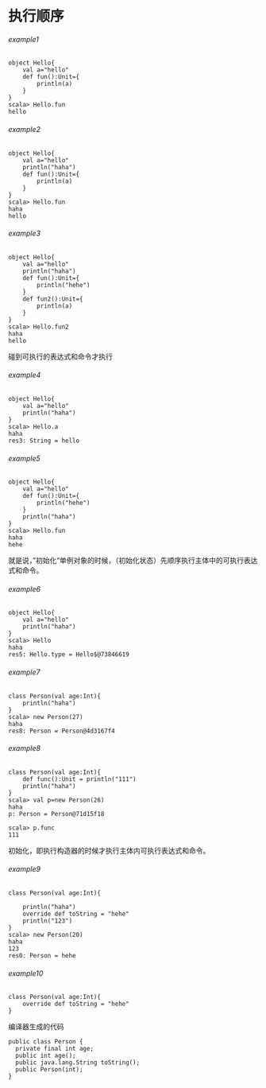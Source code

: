 
# 执行顺序
###### example1
```
object Hello{
    val a="hello"
    def fun():Unit={
        println(a)
    }
}
scala> Hello.fun
hello
```
###### example2
```
object Hello{
    val a="hello"
    println("haha")
    def fun():Unit={
        println(a)
    }
}
scala> Hello.fun
haha
hello

```
###### example3
```
object Hello{
    val a="hello"
    println("haha")
    def fun():Unit={
        println("hehe")
    }
    def fun2():Unit={
        println(a)
    }
}
scala> Hello.fun2
haha
hello
```
碰到可执行的表达式和命令才执行
###### example4
```
object Hello{
    val a="hello"
    println("haha")
}
scala> Hello.a
haha
res3: String = hello
```
###### example5
```
object Hello{
    val a="hello"
    def fun():Unit={
        println("hehe")
    }
    println("haha")
}
scala> Hello.fun
haha
hehe
```
就是说，”初始化“单例对象的时候，（初始化状态）先顺序执行主体中的可执行表达式和命令。
###### example6
```
object Hello{
    val a="hello"
    println("haha")
}
scala> Hello
haha
res5: Hello.type = Hello$@73846619
```
###### example7
```
class Person(val age:Int){
    println("haha")
}
scala> new Person(27)
haha
res8: Person = Person@4d3167f4
```

###### example8
```
class Person(val age:Int){
    def func():Unit = println("111")
    println("haha")
}
scala> val p=new Person(26)
haha
p: Person = Person@71d15f18

scala> p.func
111
```
初始化，即执行构造器的时候才执行主体内可执行表达式和命令。

###### example9
```
class Person(val age:Int){

    println("haha")
    override def toString = "hehe"
    println("123")
}
scala> new Person(20)
haha
123
res0: Person = hehe
```

###### example10
```
class Person(val age:Int){
    override def toString = "hehe"
}
```
编译器生成的代码
```
public class Person {
  private final int age;
  public int age();
  public java.lang.String toString();
  public Person(int);
}
```